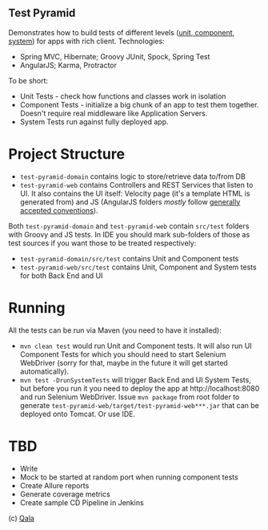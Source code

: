 Test Pyramid
----

Demonstrates how to build tests of different levels 
([unit, component, system](http://qala.io/blog/holes-in-test-terminology.html)) for apps with rich client. Technologies:
 
- Spring MVC, Hibernate; Groovy JUnit, Spock, Spring Test
- AngularJS; Karma, Protractor

To be short:

- Unit Tests - check how functions and classes work in isolation
- Component Tests - initialize a big chunk of an app to test them together. Doesn't require real middleware like 
 Application Servers.
- System Tests run against fully deployed app.

# Project Structure

- `test-pyramid-domain` contains logic to store/retrieve data to/from DB
- `test-pyramid-web` contains Controllers and REST Services that listen to UI. It also contains the UI itself: Velocity
 page (it's a template HTML is generated from) and JS (AngularJS folders _mostly_ follow 
 [generally accepted conventions](https://github.com/johnpapa/angular-styleguide)). 

Both `test-pyramid-domain` and `test-pyramid-web` contain `src/test` folders with Groovy and JS tests. In IDE you should
mark sub-folders of those as test sources if you want those to be treated respectively:
- `test-pyramid-domain/src/test` contains Unit and Component tests
- `test-pyramid-web/src/test` contains Unit, Component and System tests for both Back End and UI

# Running

All the tests can be run via Maven (you need to have it installed):

- `mvn clean test` would run Unit and Component tests. It will also run UI Component Tests for which you should need to
 start Selenium WebDriver (sorry for that, maybe in the future it will get started automatically).
- `mvn test -DrunSystemTests` will trigger Back End and UI System Tests, but before you run it you need to deploy the
 app at http://localhost:8080 and run Selenium WebDriver. Issue `mvn package` from root folder to generate 
 `test-pyramid-web/target/test-pyramid-web***.jar` that can be deployed onto Tomcat. Or use IDE.

# TBD

- Write 
- Mock to be started at random port when running component tests
- Create Allure reports
- Generate coverage metrics
- Create sample CD Pipeline in Jenkins

(c) [Qala](http://qala.io)